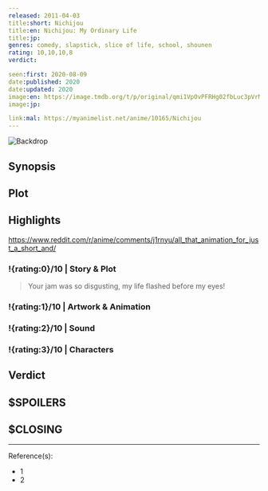 ```yaml
---
released: 2011-04-03
title:short: Nichijou
title:en: Nichijou: My Ordinary Life
title:jp:
genres: comedy, slapstick, slice of life, school, shounen
rating: 10,10,10,8
verdict:

seen:first: 2020-08-09
date:published: 2020
date:updated: 2020
image:en: https://image.tmdb.org/t/p/original/qmi1VpOvPFRHg02fbLuc3pVrMbt.jpg
image:jp:

link:mal: https://myanimelist.net/anime/10165/Nichijou
---
```


![Backdrop]()

## Synopsis

## Plot

## Highlights

<https://www.reddit.com/r/anime/comments/j1rnyu/all_that_animation_for_just_a_short_and/>

### !{rating:0}/10 | Story & Plot

> Your jam was so disgusting, my life flashed before my eyes!

### !{rating:1}/10 | Artwork & Animation

### !{rating:2}/10 | Sound

### !{rating:3}/10 | Characters

## Verdict

## $SPOILERS

## $CLOSING

---
Reference(s):

- 1
- 2
